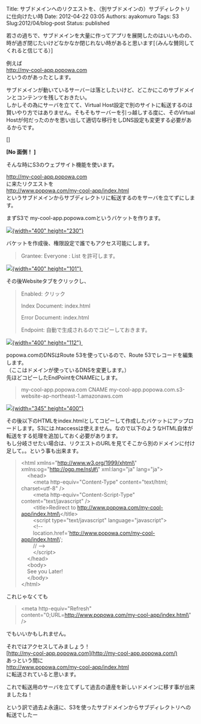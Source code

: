 Title: サブドメインへのリクエストを、（別サブドメインの）サブディレクトリに仕向けたい時
Date: 2012-04-22 03:05
Authors: ayakomuro
Tags:  S3
Slug:2012/04/blog-post
Status: published






若さの過ちで、サブドメインを大量に作ってアプリを展開したのはいいものの、時が過ぎ閉じたいけどなかなか閉じれない時があると思います[（みんな賛同してくれると信じてる）]



例えば  
http://my-cool-app.popowa.com  
というのがあったとします。

サブドメインが動いているサーバーは落としたいけど、どこかにこのサブドメインとコンテンツを残しておきたい。  
しかしその為にサーバを立てて、Virtual
Host設定で別のサイトに転送するのは賢いやり方ではありません。そもそもサーバーを引っ越しする度に、そのVirtual
Hostが何だったのかを思い出して適切な移行をしDNS設定も変更する必要があるからです。

[]

**[No 面倒！ ]**

そんな時にS3のウェブサイト機能を使います。

http://my-cool-app.popowa.com  
に来たリクエストを  
http://www.popowa.com/my-cool-app/index.html  
というサブドメインからサブディレクトリに転送するのをサーバを立てずにします。

まずS3で my-cool-app.popowa.comというバケットを作ります。

[![](http://4.bp.blogspot.com/-xojwSnyxH_o/T5Nub2hy7fI/AAAAAAAAQoI/n4KqFjegAOQ/s400/%E3%82%B9%E3%82%AF%E3%83%AA%E3%83%BC%E3%83%B3%E3%82%B7%E3%83%A7%E3%83%83%E3%83%88%EF%BC%882012-04-22+11.27.50%EF%BC%89.png){width="400"
height="230"}](http://4.bp.blogspot.com/-xojwSnyxH_o/T5Nub2hy7fI/AAAAAAAAQoI/n4KqFjegAOQ/s1600/%E3%82%B9%E3%82%AF%E3%83%AA%E3%83%BC%E3%83%B3%E3%82%B7%E3%83%A7%E3%83%83%E3%83%88%EF%BC%882012-04-22+11.27.50%EF%BC%89.png)

バケットを作成後、権限設定で誰でもアクセス可能にします。  

> Grantee: Everyone : List を許可します。

[![](http://2.bp.blogspot.com/-O2W4cXkPy7I/T5NuyaYzmHI/AAAAAAAAQoQ/UX99liJHkcA/s400/%E3%82%B9%E3%82%AF%E3%83%AA%E3%83%BC%E3%83%B3%E3%82%B7%E3%83%A7%E3%83%83%E3%83%88%EF%BC%882012-04-22+11.29.56%EF%BC%89.png){width="400"
height="101"} ](http://2.bp.blogspot.com/-O2W4cXkPy7I/T5NuyaYzmHI/AAAAAAAAQoQ/UX99liJHkcA/s1600/%E3%82%B9%E3%82%AF%E3%83%AA%E3%83%BC%E3%83%B3%E3%82%B7%E3%83%A7%E3%83%83%E3%83%88%EF%BC%882012-04-22+11.29.56%EF%BC%89.png)

その後Websiteタブをクリックし、

> Enabled: クリック
>
> Index Document: index.html
>
> Error Document: index.html
>
> Endpoint: 自動で生成されるのでコピーしておきます。


[![](http://3.bp.blogspot.com/-g9F8ZxSGB1U/T5NuzFxMkeI/AAAAAAAAQoU/K6SPhmxU57s/s400/%E3%82%B9%E3%82%AF%E3%83%AA%E3%83%BC%E3%83%B3%E3%82%B7%E3%83%A7%E3%83%83%E3%83%88%EF%BC%882012-04-22+11.30.24%EF%BC%89.png){width="400"
height="112"} ](http://3.bp.blogspot.com/-g9F8ZxSGB1U/T5NuzFxMkeI/AAAAAAAAQoU/K6SPhmxU57s/s1600/%E3%82%B9%E3%82%AF%E3%83%AA%E3%83%BC%E3%83%B3%E3%82%B7%E3%83%A7%E3%83%83%E3%83%88%EF%BC%882012-04-22+11.30.24%EF%BC%89.png)


popowa.comのDNSはRoute 53を使っているので、Route
53でレコードを編集します。  
（ここはドメインが使っているDNSを変更します。）  
先ほどコピーしたEndPointをCNAMEにします。

> my-cool-app.popowa.com CNAME
> my-cool-app.popowa.com.s3-website-ap-northeast-1.amazonaws.com

[![](http://3.bp.blogspot.com/-xximfnARLuw/T5NuzpmQ5FI/AAAAAAAAQoc/p45y38zRhEY/s400/%E3%82%B9%E3%82%AF%E3%83%AA%E3%83%BC%E3%83%B3%E3%82%B7%E3%83%A7%E3%83%83%E3%83%88%EF%BC%882012-04-22+11.31.28%EF%BC%89.png){width="345"
height="400"}](http://3.bp.blogspot.com/-xximfnARLuw/T5NuzpmQ5FI/AAAAAAAAQoc/p45y38zRhEY/s1600/%E3%82%B9%E3%82%AF%E3%83%AA%E3%83%BC%E3%83%B3%E3%82%B7%E3%83%A7%E3%83%83%E3%83%88%EF%BC%882012-04-22+11.31.28%EF%BC%89.png)

その後以下のHTMLをindex.htmlとしてコピーして作成したバケットにアップロードします。S3には.htaccessは使えません。なので以下のようなHTML自体が転送をする処理を追加しておく必要があります。  
もし分岐させたい場合は、リクエストのURLを見てそこから別のドメインに付け足して。。という事も出来ます。  

> \<html xmlns=\"http://www.w3.org/1999/xhtml\"
> xmlns:og=\"http://ogp.me/ns\#\" xml:lang=\"ja\" lang=\"ja\"\>  
>     \<head\>  
>         \<meta http-equiv=\"Content-Type\" content=\"text/html;
> charset=utf-8\" /\>  
>         \<meta http-equiv=\"Content-Script-Type\"
> content=\"text/javascript\" /\>  
>         \<title\>Redirect to
> http://www.popowa.com/my-cool-app/index.html\</title\>  
>         \<script type=\"text/javascript\" language=\"javascript\"\>  
>         \<!\--  
>        
> location.href=\'http://www.popowa.com/my-cool-app/index.html\';  
>         // \--\>  
>         \</script\>  
>     \</head\>  
>     \<body\>  
>     See you Later!  
>     \</body\>  
> \</html\>

これじゃなくても  

> \<meta http-equiv=\"Refresh\"
> content=\"0;URL=http://www.popowa.com/my-cool-app/index.html\" /\>

でもいいかもしれません。

それではアクセスしてみましょう！  
[http://my-cool-app.popowa.com](http://my-cool-app.popowa.com/)  
あっという間に  
<http://www.popowa.com/my-cool-app/index.html>  
に転送されていると思います。

これで転送用のサーバを立てずして過去の遺産を新しいドメインに移す事が出来ましたね！

という訳で過去よ永遠に、S3を使ったサブドメインからサブディレクトリへの転送でしたー
